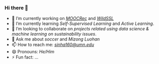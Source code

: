 ### Hi there 👋


- 🔭 I’m currently working on *[MOOCRec](https://github.com/abinashsinha330/MOOCRec)* and *[WildSSL](https://github.com/abinashsinha330/WildSSL)*
- 🌱 I’m currently learning *Self-Supervised Learning* and *Active Learning*.
- 👯 I’m looking to collaborate on *projects related using data science & machine learning on sustainability issues*.<!-- - 🤔 I’m looking for help with *job opportunities as ML Engineer/D*. -->
- 💬 Ask me about *soccer* and *Mizong Luohan*
- 📫 How to reach me: *sinha160@umn.edu*
- 😄 Pronouns: *He/Him*
- ⚡ Fun fact: ...
